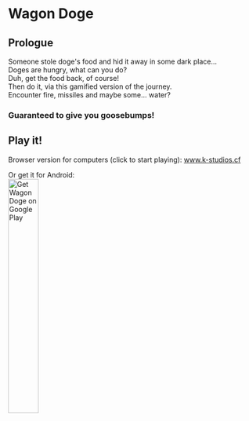 # Wagon Doge  
## Prologue  
Someone stole doge's food and hid it away in some dark place...  
Doges are hungry, what can you do?  
Duh, get the food back, of course!  
Then do it, via this gamified version of the journey.  
Encounter fire, missiles and maybe some... water?  
### Guaranteed to give you goosebumps!  
## Play it!  
Browser version for computers (click to start playing): www.k-studios.cf

Or get it for Android:  
<a href='https://play.google.com/store/apps/details?id=com.KStudios.WagonDog&pcampaignid=pcampaignidMKT-Other-global-all-co-prtnr-py-PartBadge-Mar2515-1'><img width="35%" alt='Get Wagon Doge on Google Play' src='https://play.google.com/intl/en_us/badges/static/images/badges/en_badge_web_generic.png'/></a>  

